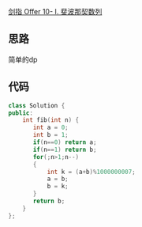 [剑指 Offer 10- I. 斐波那契数列](https://leetcode-cn.com/problems/fei-bo-na-qi-shu-lie-lcof/)

## 思路
简单的dp

## 代码
```cpp
class Solution {
public:
    int fib(int n) {
       int a = 0;
       int b = 1;
       if(n==0) return a;
       if(n==1) return b;
       for(;n>1;n--)
       {
           int k = (a+b)%1000000007;
           a = b;
           b = k;
       }
       return b;
    }
};
```